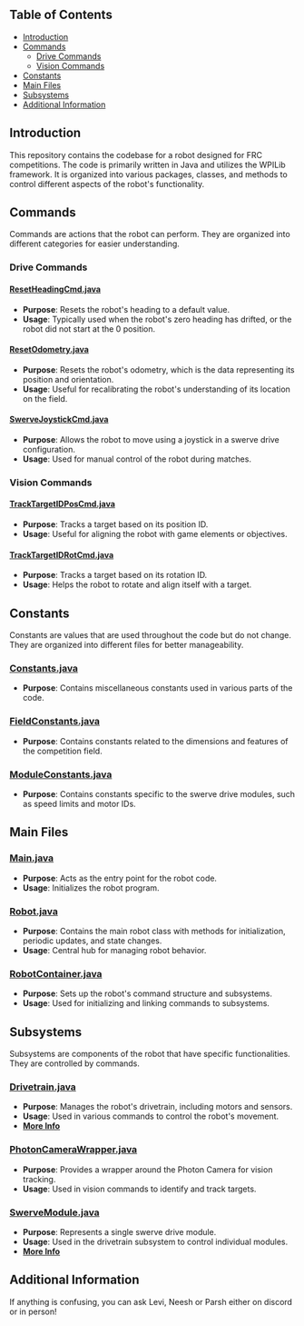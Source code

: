 ## Table of Contents

-   [Introduction](#Introduction)
-   [Commands](#Commands)
    -   [Drive Commands](#Drive-Commands)
    -   [Vision Commands](#Vision-Commands)
-   [Constants](#Constants)
-   [Main Files](#MainFiles)
-   [Subsystems](#Subsystems)
-  [Additional Information](#Additional-Information)

## Introduction

This repository contains the codebase for a robot designed for FRC competitions. The code is primarily written in Java and utilizes the WPILib framework. It is organized into various packages, classes, and methods to control different aspects of the robot's functionality.

## Commands

Commands are actions that the robot can perform. They are organized into different categories for easier understanding.

### Drive Commands

#### [ResetHeadingCmd.java](https://github.com/levifitzpatrick1/robitcode/blob/main/plz/src/main/java/frc/robot/Commands/DriveCommands/ResetHeadingCmd.java)

-   **Purpose**: Resets the robot's heading to a default value.
-   **Usage**: Typically used when the robot's zero heading has drifted, or the robot did not start at the 0 position.

#### [ResetOdometry.java](https://github.com/levifitzpatrick1/robitcode/blob/main/plz/src/main/java/frc/robot/Commands/DriveCommands/ResetOdometry.java)

-   **Purpose**: Resets the robot's odometry, which is the data representing its position and orientation.
-   **Usage**: Useful for recalibrating the robot's understanding of its location on the field.

#### [SwerveJoystickCmd.java](https://github.com/levifitzpatrick1/robitcode/blob/main/plz/src/main/java/frc/robot/Commands/DriveCommands/SwerveJoystickCmd.java)

-   **Purpose**: Allows the robot to move using a joystick in a swerve drive configuration.
-   **Usage**: Used for manual control of the robot during matches.

### Vision Commands

#### [TrackTargetIDPosCmd.java](https://github.com/levifitzpatrick1/robitcode/blob/main/plz/src/main/java/frc/robot/Commands/VisionCommands/TrackTargetIDPosCmd.java)

-   **Purpose**: Tracks a target based on its position ID.
-   **Usage**: Useful for aligning the robot with game elements or objectives.

#### [TrackTargetIDRotCmd.java](https://github.com/levifitzpatrick1/robitcode/blob/main/plz/src/main/java/frc/robot/Commands/VisionCommands/TrackTargetIDRotCmd.java)

-   **Purpose**: Tracks a target based on its rotation ID.
-   **Usage**: Helps the robot to rotate and align itself with a target.

## Constants

Constants are values that are used throughout the code but do not change. They are organized into different files for better manageability.

### [Constants.java](https://github.com/levifitzpatrick1/robitcode/blob/main/plz/src/main/java/frc/robot/Constants/Constants.java)

-   **Purpose**: Contains miscellaneous constants used in various parts of the code.

### [FieldConstants.java](https://github.com/levifitzpatrick1/robitcode/blob/main/plz/src/main/java/frc/robot/Constants/FieldConstants.java)

-   **Purpose**: Contains constants related to the dimensions and features of the competition field.

### [ModuleConstants.java](https://github.com/levifitzpatrick1/robitcode/blob/main/plz/src/main/java/frc/robot/Constants/ModuleConstants.java)

-   **Purpose**: Contains constants specific to the swerve drive modules, such as speed limits and motor IDs.

## Main Files

### [Main.java](https://github.com/levifitzpatrick1/robitcode/blob/main/plz/src/main/java/frc/robot/Main.java)

-   **Purpose**: Acts as the entry point for the robot code.
-   **Usage**: Initializes the robot program.

### [Robot.java](https://github.com/levifitzpatrick1/robitcode/blob/main/plz/src/main/java/frc/robot/Robot.java)

-   **Purpose**: Contains the main robot class with methods for initialization, periodic updates, and state changes.
-   **Usage**: Central hub for managing robot behavior.

### [RobotContainer.java](https://github.com/levifitzpatrick1/robitcode/blob/main/plz/src/main/java/frc/robot/RobotContainer.java)

-   **Purpose**: Sets up the robot's command structure and subsystems.
-   **Usage**: Used for initializing and linking commands to subsystems.

## Subsystems

Subsystems are components of the robot that have specific functionalities. They are controlled by commands.

### [Drivetrain.java](https://github.com/levifitzpatrick1/robitcode/blob/main/plz/src/main/java/frc/robot/Subsystems/Drivetrain.java)

-   **Purpose**: Manages the robot's drivetrain, including motors and sensors.
-   **Usage**: Used in various commands to control the robot's movement.
-  [**More Info**](https://github.com/levifitzpatrick1/robitcode/blob/main/Documentation/File%20Specific/Drivetrain%20Class%20Documentation.md)

### [PhotonCameraWrapper.java](https://github.com/levifitzpatrick1/robitcode/blob/main/plz/src/main/java/frc/robot/Subsystems/PhotonCameraWrapper.java)

-   **Purpose**: Provides a wrapper around the Photon Camera for vision tracking.
-   **Usage**: Used in vision commands to identify and track targets.

### [SwerveModule.java](https://github.com/levifitzpatrick1/robitcode/blob/main/plz/src/main/java/frc/robot/Subsystems/SwerveModule.java)

-   **Purpose**: Represents a single swerve drive module.
-   **Usage**: Used in the drivetrain subsystem to control individual modules.
- [**More Info**](https://github.com/levifitzpatrick1/robitcode/blob/main/Documentation/File%20Specific/Swerve%20Module%20Class%20Documentation.md)

## Additional Information

If anything is confusing, you can ask Levi, Neesh or Parsh either on discord or in person!
